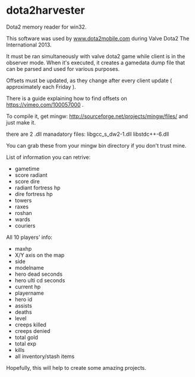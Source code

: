dota2harvester
==============

Dota2 memory reader for win32.

This software was used by www.dota2mobile.com during Valve Dota2 The International 2013.

It must be ran simultaneously with valve dota2 game while client is in the observer mode.
When it's executed, it creates a gamedata dump file that can be parsed and used for various purposes.

Offsets must be updated, as they change after every client update ( approximately each Friday ).

There is a guide explaining how to find offsets on https://vimeo.com/100057000 .

To compile it, get mingw: http://sourceforge.net/projects/mingw/files/ and just make it.

there are 2 .dll manadatory files:
libgcc_s_dw2-1.dll
libstdc++-6.dll

You can grab these from your mingw bin directory if you don't trust mine.

List of information you can retrive:
- gametime
- score radiant
- score dire
- radiant fortress hp
- dire fortress hp
- towers
- raxes
- roshan
- wards
- couriers

All 10 players' info:
- maxhp
- X/Y axis on the map
- side
- modelname
- hero dead seconds
- hero ulti cd seconds
- current hp
- playername
- hero id
- assists
- deaths
- level
- creeps killed
- creeps denied
- total gold
- total exp
- kills
- all inventory/stash items

Hopefully, this will help to create some amazing projects.